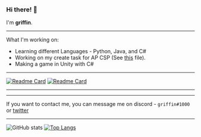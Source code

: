 ### Hi there! 👋

I'm **griffin**.

***

What I'm working on: 
* Learning different Languages - Python, Java, and C#
* Working on my create task for AP CSP (See [this](https://github.com/gr1ffin/Python-Creations/blob/main/CreateTask.py) file).
* Making a game in Unity with C#
***
[![Readme Card](https://github-readme-stats.vercel.app/api/pin/?username=gr1ffin&repo=UnityTests&theme=tokyonight)](https://github.com/gr1ffin/Python-Creations)
[![Readme Card](https://github-readme-stats.vercel.app/api/pin/?username=gr1ffin&repo=Python-Creation&theme=tokyonight)](https://github.com/gr1ffin/UnityTests)
***

***

If you want to contact me, you can message me on discord - ``griffin#1000`` or [twitter](https://twitter.com/gr1ffinvr)


***
![GitHub stats](https://github-readme-stats.vercel.app/api?username=gr1ffin&show_icons=true&theme=tokyonight)
[![Top Langs](https://github-readme-stats.vercel.app/api/top-langs/?username=gr1ffin&layout=compact&theme=tokyonight)](https://github.com/anuraghazra/github-readme-stats)

